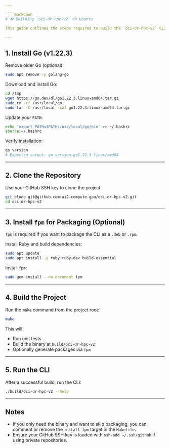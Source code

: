```yaml
---

````markdown
# 🛠️ Building `oci-dr-hpc-v2` on Ubuntu

This guide outlines the steps required to build the `oci-dr-hpc-v2` CLI tool on a clean Ubuntu system.

---
```


## 1. Install Go (v1.22.3)

Remove older Go (optional):

```bash
sudo apt remove -y golang-go
````

Download and install Go:

```bash
cd /tmp
wget https://go.dev/dl/go1.22.3.linux-amd64.tar.gz
sudo rm -rf /usr/local/go
sudo tar -C /usr/local -xzf go1.22.3.linux-amd64.tar.gz
```

Update your `PATH`:

```bash
echo 'export PATH=$PATH:/usr/local/go/bin' >> ~/.bashrc
source ~/.bashrc
```

Verify installation:

```bash
go version
# Expected output: go version go1.22.3 linux/amd64
```

---

## 2. Clone the Repository

Use your GitHub SSH key to clone the project:

```bash
git clone git@github.com:ai2-compute-gpu/oci-dr-hpc-v2.git
cd oci-dr-hpc-v2
```

---

## 3. Install `fpm` for Packaging (Optional)

`fpm` is required if you want to package the CLI as a `.deb` or `.rpm`.

Install Ruby and build dependencies:

```bash
sudo apt update
sudo apt install -y ruby ruby-dev build-essential
```

Install `fpm`:

```bash
sudo gem install --no-document fpm
```

---

## 4. Build the Project

Run the `make` command from the project root:

```bash
make
```

This will:

* Run unit tests
* Build the binary at `build/oci-dr-hpc-v2`
* Optionally generate packages via `fpm`

---

## 5. Run the CLI

After a successful build, run the CLI:

```bash
./build/oci-dr-hpc-v2 --help
```

---

## Notes

* If you only need the binary and want to skip packaging, you can comment or remove the `install-fpm` target in the `Makefile`.
* Ensure your GitHub SSH key is loaded with `ssh-add ~/.ssh/github` if using private repositories.

```